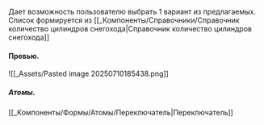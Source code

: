 Дает возможность пользователю выбрать 1 вариант из предлагаемых.
Список формируется из [[_Компоненты/Справочники/Справочник количество цилиндров снегохода|Справочник количество цилиндров снегохода]]
#### Превью.
![[_Assets/Pasted image 20250710185438.png]]

##### Атомы.
[[_Компоненты/Формы/Атомы/Переключатель|Переключатель]]